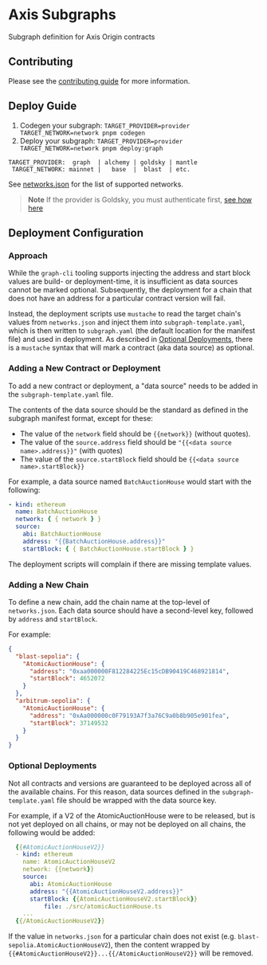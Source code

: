 # Axis Subgraphs

Subgraph definition for Axis Origin contracts

## Contributing

Please see the [contributing guide](./CONTRIBUTING.md) for more information.

## Deploy Guide

1. Codegen your subgraph: `TARGET_PROVIDER=provider TARGET_NETWORK=network pnpm codegen`
2. Deploy your subgraph: `TARGET_PROVIDER=provider TARGET_NETWORK=network pnpm deploy:graph`

```
TARGET_PROVIDER:  graph  | alchemy | goldsky | mantle
 TARGET_NETWORK: mainnet |   base  |  blast  | etc.
```

See [networks.json](./networks.json) for the list of supported networks.

> **Note**
> If the provider is Goldsky, you must authenticate first, [see how here](https://docs.goldsky.com/subgraphs/deploying-subgraphs)

## Deployment Configuration

### Approach

While the `graph-cli` tooling supports injecting the address and start block values are build- or deployment-time, it is insufficient as data sources cannot be marked optional. Subsequently, the deployment for a chain that does not have an address for a particular contract version will fail.

Instead, the deployment scripts use `mustache` to read the target chain's values from `networks.json` and inject them into `subgraph-template.yaml`, which is then written to `subgraph.yaml` (the default location for the manifest file) and used in deployment. As described in [Optional Deployments](#optional-deployments), there is a `mustache` syntax that will mark a contract (aka data source) as optional.

### Adding a New Contract or Deployment

To add a new contract or deployment, a "data source" needs to be added in the `subgraph-template.yaml` file.

The contents of the data source should be the standard as defined in the subgraph manifest format, except for these:

- The value of the `network` field should be `{{network}}` (without quotes).
- The value of the `source.address` field should be `"{{<data source name>.address}}"` (with quotes)
- The value of the `source.startBlock` field should be `{{<data source name>.startBlock}}`

For example, a data source named `BatchAuctionHouse` would start with the following:

```yaml
- kind: ethereum
  name: BatchAuctionHouse
  network: { { network } }
  source:
    abi: BatchAuctionHouse
    address: "{{BatchAuctionHouse.address}}"
    startBlock: { { BatchAuctionHouse.startBlock } }
```

The deployment scripts will complain if there are missing template values.

### Adding a New Chain

To define a new chain, add the chain name at the top-level of `networks.json`. Each data source should have a second-level key, followed by `address` and `startBlock`.

For example:

```json
{
  "blast-sepolia": {
    "AtomicAuctionHouse": {
      "address": "0xaa000000F812284225Ec15cDB90419C468921814",
      "startBlock": 4652072
    }
  },
  "arbitrum-sepolia": {
    "AtomicAuctionHouse": {
      "address": "0xAa000000c0F79193A7f3a76C9a0b8b905e901fea",
      "startBlock": 37149532
    }
  }
}
```

### Optional Deployments

Not all contracts and versions are guaranteed to be deployed across all of the available chains. For this reason, data sources defined in the `subgraph-template.yaml` file should be wrapped with the data source key.

For example, if a V2 of the AtomicAuctionHouse were to be released, but is not yet deployed on all chains, or may not be deployed on all chains, the following would be added:

```yaml
  {{#AtomicAuctionHouseV2}}
  - kind: ethereum
    name: AtomicAuctionHouseV2
    network: {{network}}
    source:
      abi: AtomicAuctionHouse
      address: "{{AtomicAuctionHouseV2.address}}"
      startBlock: {{AtomicAuctionHouseV2.startBlock}}
          file: ./src/atomicAuctionHouse.ts
    ...
  {{/AtomicAuctionHouseV2}}
```

If the value in `networks.json` for a particular chain does not exist (e.g. `blast-sepolia.AtomicAuctionHouseV2`), then the content wrapped by `{{#AtomicAuctionHouseV2}}...{{/AtomicAuctionHouseV2}}` will be removed.
